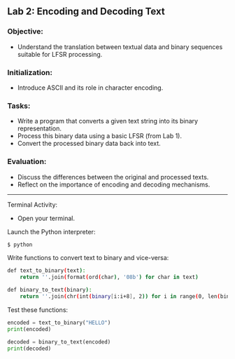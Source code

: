 ## Lab 2: Encoding and Decoding Text
### Objective: 
- Understand the translation between textual data and binary sequences suitable for LFSR processing.

### Initialization:

- Introduce ASCII and its role in character encoding.
### Tasks:

- Write a program that converts a given text string into its binary representation.
- Process this binary data using a basic LFSR (from Lab 1).
- Convert the processed binary data back into text.
### Evaluation:

- Discuss the differences between the original and processed texts.
- Reflect on the importance of encoding and decoding mechanisms.
---
Terminal Activity:

- Open your terminal.

Launch the Python interpreter:

```bash
$ python
```
Write functions to convert text to binary and vice-versa:
```bash
def text_to_binary(text):
    return ''.join(format(ord(char), '08b') for char in text)

def binary_to_text(binary):
    return ''.join(chr(int(binary[i:i+8], 2)) for i in range(0, len(binary), 8))
```
Test these functions:
```py
encoded = text_to_binary("HELLO")
print(encoded)

decoded = binary_to_text(encoded)
print(decoded)
```